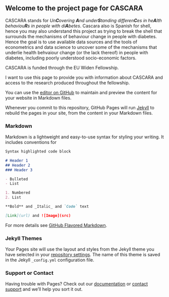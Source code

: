 ## Welcome to the project page for CASCARA 

CASCARA stands for _Un**C**overing **A**nd under**S**tanding differen**C**es in he**A**lth behaviou**R**s in people with di**A**betes_. Cascara also is Spanish for shell, hence you may also understand this project as trying to break the shell that surrounds the mechanisms of behaviour change in people with diabetes. Hence the goal is to use available data sources and the tools of econometrics and data science to uncover some of the mechanisms that underlie health behvaiour change (or the lack thereof) in people with diabetes, including poorly understood socio-economic factors.

CASCARA is funded through the EU Widen Fellowship.

I want to use this page to provide you with information about CASCARA and access to the research produced throughout the fellowship.


 You can use the [editor on GitHub](https://github.com/tillbo/CASCARA/edit/gh-pages/index.md) to maintain and preview the content for your website in Markdown files.

Whenever you commit to this repository, GitHub Pages will run [Jekyll](https://jekyllrb.com/) to rebuild the pages in your site, from the content in your Markdown files.

### Markdown

Markdown is a lightweight and easy-to-use syntax for styling your writing. It includes conventions for

```markdown
Syntax highlighted code block

# Header 1
## Header 2
### Header 3

- Bulleted
- List

1. Numbered
2. List

**Bold** and _Italic_ and `Code` text

[Link](url) and ![Image](src)
```

For more details see [GitHub Flavored Markdown](https://guides.github.com/features/mastering-markdown/).

### Jekyll Themes

Your Pages site will use the layout and styles from the Jekyll theme you have selected in your [repository settings](https://github.com/tillbo/CASCARA/settings/pages). The name of this theme is saved in the Jekyll `_config.yml` configuration file.

### Support or Contact

Having trouble with Pages? Check out our [documentation](https://docs.github.com/categories/github-pages-basics/) or [contact support](https://support.github.com/contact) and we’ll help you sort it out.
